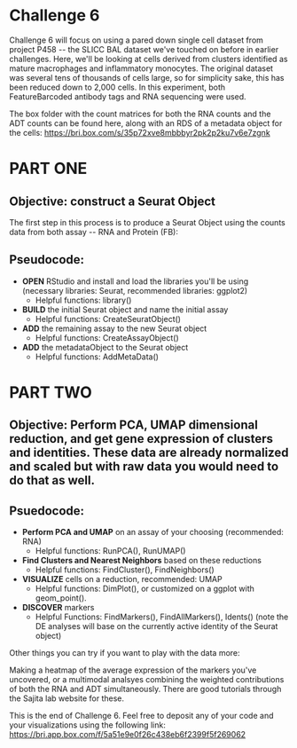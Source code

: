 # Challenge 6

Challenge 6 will focus on using a pared down single cell dataset from project P458 -- the SLICC BAL dataset we've touched on before in earlier challenges. Here, we'll be looking at cells derived from clusters identified as mature macrophages and inflammatory monocytes. The original dataset was several tens of thousands of cells large, so for simplicity sake, this has been reduced down to 2,000 cells. In this experiment, both FeatureBarcoded antibody tags and RNA sequencing were used.

The box folder with the count matrices for both the RNA counts and the ADT counts can be found here, along with an RDS of a metadata object for the cells: https://bri.box.com/s/35p72xve8mbbbyr2pk2p2ku7v6e7zgnk

# PART ONE

## Objective: construct a Seurat Object

The first step in this process is to produce a Seurat Object using the counts data from both assay -- RNA and Protein (FB):

## Pseudocode:

- **OPEN** RStudio and install and load the libraries you'll be using (necessary libraries: Seurat, recommended libraries: ggplot2)
    - Helpful functions: library()
- **BUILD** the initial Seurat object and name the initial assay
    - Helpful functions: CreateSeuratObject()
- **ADD** the remaining assay to the new Seurat object
    - Helpful functions: CreateAssayObject()
- **ADD** the metadataObject to the Seurat object
    - Helpful functions: AddMetaData()

# PART TWO

## Objective: Perform PCA, UMAP dimensional reduction, and get gene expression of clusters and identities. These data are already normalized and scaled but with raw data you would need to do that as well.


## Psuedocode:

- **Perform PCA and UMAP** on an assay of your choosing (recommended: RNA)
    - Helpful functions: RunPCA(), RunUMAP()
- **Find Clusters and Nearest Neighbors** based on these reductions
    - Helpful functions: FindCluster(), FindNeighbors()
- **VISUALIZE** cells on a reduction, recommended: UMAP
    - Helpful functions: DimPlot(), or customized on a ggplot with geom_point().
- **DISCOVER** markers
    - Helpful Functions: FindMarkers(), FindAllMarkers(), Idents() (note the DE analyses will base on the currently active identity of the Seurat object)
    
Other things you can try if you want to play with the data more:

Making a heatmap of the average expression of the markers you've uncovered, or a multimodal analsyes combining the weighted contributions of both the RNA and ADT simultaneously. There are good tutorials through the Sajita lab website for these.

This is the end of Challenge 6. Feel free to deposit any of your code and your visualizations using the following link: https://bri.app.box.com/f/5a51e9e0f26c438eb6f2399f5f269062

